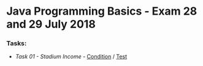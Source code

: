 # Java Programming Basics - Exam 28 and 29 July 2018

### Tasks:  
* *Task 01 - Stadium Income* - [Condition](https://softuni.bg/downloads/svn/programming-basics/2018-06/Exam/01.%20Stadium%20Income.pdf) / [Test](https://judge.softuni.bg/Contests/Practice/Index/1127#0)


